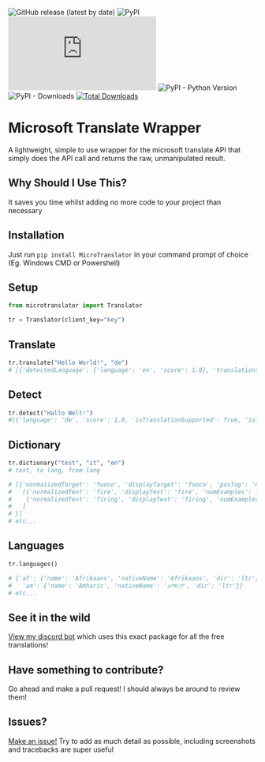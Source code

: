 ![GitHub release (latest by date)](https://img.shields.io/github/v/release/OliMations/MicroTranslator)
![PyPI](https://img.shields.io/pypi/v/MicroTranslator)
![GitHub file size in bytes](https://img.shields.io/github/size/OliMations/MicroTranslator/src/microtranslator/translator.py)
![PyPI - Python Version](https://img.shields.io/pypi/pyversions/MicroTranslator)
![PyPI - Downloads](https://img.shields.io/pypi/dm/MicroTranslator)
[![Total Downloads](https://static.pepy.tech/personalized-badge/microtranslator?period=total&units=international_system&left_color=grey&right_color=blue&left_text=Total%20Downloads)](https://pepy.tech/project/microtranslator)

# Microsoft Translate Wrapper
A lightweight, simple to use wrapper for the microsoft translate API that simply does the API call and returns the raw, unmanipulated result.

## Why Should I Use This?
It saves you time whilst adding no more code to your project than necessary

## Installation
Just run `pip install MicroTranslator` in your command prompt of choice (Eg. Windows CMD or Powershell)

## Setup
```python
from microtranslator import Translator

tr = Translator(client_key="key")
```

## Translate
```python
tr.translate("Hello World!", "de")
# [{'detectedLanguage': {'language': 'en', 'score': 1.0}, 'translations': [{'text': 'Hallo Welt!', 'to': 'de'}]}]
```

## Detect
```python
tr.detect("Hallo Welt!")
#[{'language': 'de', 'score': 1.0, 'isTranslationSupported': True, 'isTransliterationSupported': False}]
```

## Dictionary
```python
tr.dictionary("test", "it", "en")
# text, to lang, from lang

# [{'normalizedTarget': 'fuoco', 'displayTarget': 'fuoco', 'posTag': 'OTHER', 'confidence': 0.8043, 'prefixWord': '', 'backTranslations': 
#   [{'normalizedText': 'fire', 'displayText': 'fire', 'numExamples': 1, 'frequencyCount': 33741}, 
#    {'normalizedText': 'firing', 'displayText': 'firing', 'numExamples': 0, 'frequencyCount': 559}
#   ]
# }]
# etc...
```

## Languages
```python
tr.languages()

# {'af': {'name': 'Afrikaans', 'nativeName': 'Afrikaans', 'dir': 'ltr'}, 
#   'am': {'name': 'Amharic', 'nativeName': 'አማርኛ', 'dir': 'ltr'}}
# etc...
```

## See it in the wild
[View my discord bot](https://jakebot.co.uk) which uses this exact package for all the free translations!

## Have something to contribute?
Go ahead and make a pull request! I should always be around to review them!

## Issues?
[Make an issue!](https://github.com/OliMations/MicroTranslator/issues)
Try to add as much detail as possible, including screenshots and tracebacks are super useful

